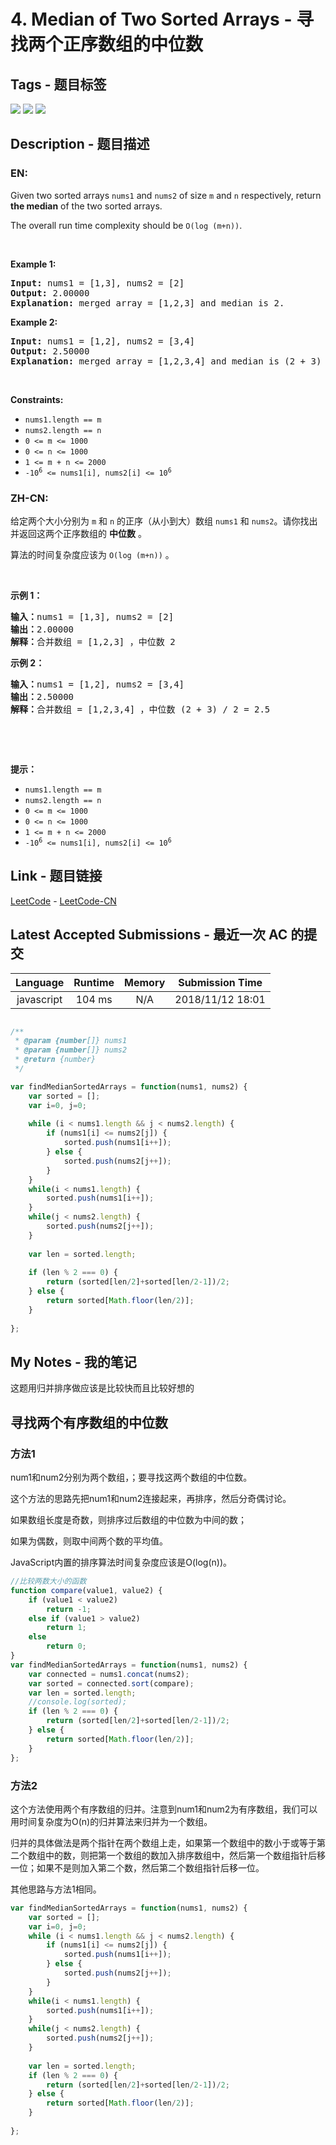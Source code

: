 
# 4. Median of Two Sorted Arrays - 寻找两个正序数组的中位数

## Tags - 题目标签

 <img src="https://img.shields.io/badge/Array-数组-blue.svg">   <img src="https://img.shields.io/badge/Binary Search-二分查找-blue.svg">   <img src="https://img.shields.io/badge/Divide and Conquer-分治-blue.svg">  


## Description - 题目描述

### EN:
<p>Given two sorted arrays <code>nums1</code> and <code>nums2</code> of size <code>m</code> and <code>n</code> respectively, return <strong>the median</strong> of the two sorted arrays.</p>

<p>The overall run time complexity should be <code>O(log (m+n))</code>.</p>

<p>&nbsp;</p>
<p><strong>Example 1:</strong></p>

<pre>
<strong>Input:</strong> nums1 = [1,3], nums2 = [2]
<strong>Output:</strong> 2.00000
<strong>Explanation:</strong> merged array = [1,2,3] and median is 2.
</pre>

<p><strong>Example 2:</strong></p>

<pre>
<strong>Input:</strong> nums1 = [1,2], nums2 = [3,4]
<strong>Output:</strong> 2.50000
<strong>Explanation:</strong> merged array = [1,2,3,4] and median is (2 + 3) / 2 = 2.5.
</pre>

<p>&nbsp;</p>
<p><strong>Constraints:</strong></p>

<ul>
	<li><code>nums1.length == m</code></li>
	<li><code>nums2.length == n</code></li>
	<li><code>0 &lt;= m &lt;= 1000</code></li>
	<li><code>0 &lt;= n &lt;= 1000</code></li>
	<li><code>1 &lt;= m + n &lt;= 2000</code></li>
	<li><code>-10<sup>6</sup> &lt;= nums1[i], nums2[i] &lt;= 10<sup>6</sup></code></li>
</ul>


### ZH-CN:
<p>给定两个大小分别为 <code>m</code> 和 <code>n</code> 的正序（从小到大）数组&nbsp;<code>nums1</code> 和&nbsp;<code>nums2</code>。请你找出并返回这两个正序数组的 <strong>中位数</strong> 。</p>

<p>算法的时间复杂度应该为 <code>O(log (m+n))</code> 。</p>

<p>&nbsp;</p>

<p><strong>示例 1：</strong></p>

<pre>
<strong>输入：</strong>nums1 = [1,3], nums2 = [2]
<strong>输出：</strong>2.00000
<strong>解释：</strong>合并数组 = [1,2,3] ，中位数 2
</pre>

<p><strong>示例 2：</strong></p>

<pre>
<strong>输入：</strong>nums1 = [1,2], nums2 = [3,4]
<strong>输出：</strong>2.50000
<strong>解释：</strong>合并数组 = [1,2,3,4] ，中位数 (2 + 3) / 2 = 2.5
</pre>

<p>&nbsp;</p>

<p>&nbsp;</p>

<p><strong>提示：</strong></p>

<ul>
	<li><code>nums1.length == m</code></li>
	<li><code>nums2.length == n</code></li>
	<li><code>0 &lt;= m &lt;= 1000</code></li>
	<li><code>0 &lt;= n &lt;= 1000</code></li>
	<li><code>1 &lt;= m + n &lt;= 2000</code></li>
	<li><code>-10<sup>6</sup> &lt;= nums1[i], nums2[i] &lt;= 10<sup>6</sup></code></li>
</ul>



## Link - 题目链接

[LeetCode](https://leetcode.com/problems/median-of-two-sorted-arrays/description/)  -  [LeetCode-CN](https://leetcode-cn.com/problems/median-of-two-sorted-arrays/description/)
## Latest Accepted Submissions - 最近一次 AC 的提交


| Language | Runtime | Memory | Submission Time |
|:---:|:---:|:---:|:---:|
| javascript  | 104 ms | N/A | 2018/11/12 18:01 |

```javascript

/**
 * @param {number[]} nums1
 * @param {number[]} nums2
 * @return {number}
 */

var findMedianSortedArrays = function(nums1, nums2) {
    var sorted = [];
    var i=0, j=0;
    
    while (i < nums1.length && j < nums2.length) {
        if (nums1[i] <= nums2[j]) {
            sorted.push(nums1[i++]);
        } else {
            sorted.push(nums2[j++]);
        }
    }
    while(i < nums1.length) {
        sorted.push(nums1[i++]);
    }
    while(j < nums2.length) {
        sorted.push(nums2[j++]);
    }
    
    var len = sorted.length;
    
    if (len % 2 === 0) {
        return (sorted[len/2]+sorted[len/2-1])/2;
    } else {
        return sorted[Math.floor(len/2)];
    }
    
};

```
## My Notes - 我的笔记


这题用归并排序做应该是比较快而且比较好想的



## 寻找两个有序数组的中位数

### 方法1

num1和num2分别为两个数组，；要寻找这两个数组的中位数。

这个方法的思路先把num1和num2连接起来，再排序，然后分奇偶讨论。

如果数组长度是奇数，则排序过后数组的中位数为中间的数；

如果为偶数，则取中间两个数的平均值。

JavaScript内置的排序算法时间复杂度应该是O(log(n))。

```javascript
//比较两数大小的函数
function compare(value1, value2) {
    if (value1 < value2)
        return -1;
    else if (value1 > value2)
        return 1;
    else
        return 0;
}
var findMedianSortedArrays = function(nums1, nums2) {
    var connected = nums1.concat(nums2);
    var sorted = connected.sort(compare);
    var len = sorted.length;
    //console.log(sorted);
    if (len % 2 === 0) {
        return (sorted[len/2]+sorted[len/2-1])/2;
    } else {
        return sorted[Math.floor(len/2)];
    }
};
```

### 方法2

这个方法使用两个有序数组的归并。注意到num1和num2为有序数组，我们可以用时间复杂度为O(n)的归并算法来归并为一个数组。

归并的具体做法是两个指针在两个数组上走，如果第一个数组中的数小于或等于第二个数组中的数，则把第一个数组的数加入排序数组中，然后第一个数组指针后移一位；如果不是则加入第二个数，然后第二个数组指针后移一位。

其他思路与方法1相同。

``` javascript
var findMedianSortedArrays = function(nums1, nums2) {
    var sorted = [];
    var i=0, j=0;
    while (i < nums1.length && j < nums2.length) {
        if (nums1[i] <= nums2[j]) {
            sorted.push(nums1[i++]);
        } else {
            sorted.push(nums2[j++]);
        }
    }
    while(i < nums1.length) {
        sorted.push(nums1[i++]);
    }
    while(j < nums2.length) {
        sorted.push(nums2[j++]);
    }
    
    var len = sorted.length;
    if (len % 2 === 0) {
        return (sorted[len/2]+sorted[len/2-1])/2;
    } else {
        return sorted[Math.floor(len/2)];
    }
    
};
```

